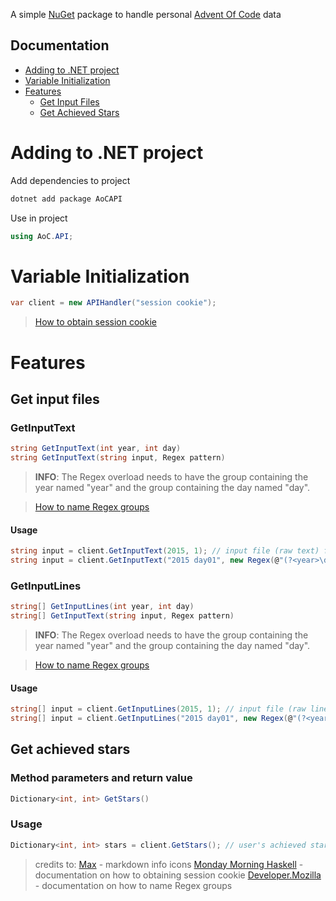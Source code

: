 A simple [NuGet](https://nuget.org) package to handle personal [Advent Of Code](https://adventofcode.com) data

## Documentation
- [Adding to .NET project](#adding-to-net-project)
- [Variable Initialization](#variable-initialization)
- [Features](#features)
    - [Get Input Files](#get-input-files)
    - [Get Achieved Stars](#get-achieved-stars)


# Adding to .NET project
Add dependencies to project
```bash
dotnet add package AoCAPI
```

Use in project
```csharp
using AoC.API;
```


# Variable Initialization
```csharp
var client = new APIHandler("session cookie");
```
> [How to obtain session cookie](https://mmhaskell.com/blog/2023/1/30/advent-of-code-fetching-puzzle-input-using-the-api#authentication)


# Features

## Get input files

### GetInputText
```csharp
string GetInputText(int year, int day)
string GetInputText(string input, Regex pattern)
```
> **INFO**: The Regex overload needs to have the group containing the year named "year" and the group containing the day named "day".

> [How to name Regex groups](https://developer.mozilla.org/en-US/docs/Web/JavaScript/Reference/Regular_expressions/Named_capturing_group)

#### Usage
```csharp
string input = client.GetInputText(2015, 1); // input file (raw text) from year 2015, day 1
string input = client.GetInputText("2015 day01", new Regex(@"(?<year>\d{4}) day(?<day>\d{2})")); // input file (raw text) from year 2015, day 1
```

### GetInputLines
```csharp
string[] GetInputLines(int year, int day)
string[] GetInputText(string input, Regex pattern)
```
> **INFO**: The Regex overload needs to have the group containing the year named "year" and the group containing the day named "day".

> [How to name Regex groups](https://developer.mozilla.org/en-US/docs/Web/JavaScript/Reference/Regular_expressions/Named_capturing_group)

#### Usage
```csharp
string[] input = client.GetInputLines(2015, 1); // input file (raw lines) from year 2015, day 1
string[] input = client.GetInputLines("2015 day01", new Regex(@"(?<year>\d{4}) day(?<day>\d{2})")); // input file (raw lines) from year 2015, day 1
```


## Get achieved stars

### Method parameters and return value
```csharp
Dictionary<int, int> GetStars()
```

### Usage
```csharp
Dictionary<int, int> stars = client.GetStars(); // user's achieved stars by year
```


>  credits to:
> [Max](https://github.com/Mqxx) - markdown info icons
> [Monday Morning Haskell](https://mmhaskell.com/) - documentation on how to obtaining session cookie
> [Developer.Mozilla](https://developer.mozilla.org) - documentation on how to name Regex groups